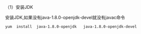 （1）安装JDK

安装JDK,如果没有java-1.8.0-openjdk-devel就没有javac命令

```bash
yum  install  java-1.8.0-openjdk   java-1.8.0-openjdk-devel     
```

